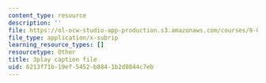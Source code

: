```yaml
---
content_type: resource
description: ''
file: https://ol-ocw-studio-app-production.s3.amazonaws.com/courses/8-01sc-classical-mechanics-fall-2016/6213f71b19ef5452b8841b2d0844c7eb_sxv80X2jQYQ.vtt
file_type: application/x-subrip
learning_resource_types: []
resourcetype: Other
title: 3play caption file
uid: 6213f71b-19ef-5452-b884-1b2d0844c7eb
---
```

